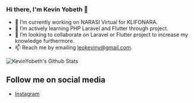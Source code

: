 ### Hi there, I'm Kevin Yobeth 👋
- 🔭 I’m currently working on NARASI Virtual for KLIFONARA.
- 🌱 I’m actively learning PHP Laravel and Flutter through project.
- 👯 I’m looking to collaborate on Laravel or Flutter project to increase my knowledge furthermore.
- 📫 Reach me by emailing leokeviny@gmail.com.

<img alt="KevinYobeth's Github Stats" src="https://github-readme-stats.vercel.app/api?username=kevinyobeth&show_icons=true&hide_border=true" />

## Follow me on social media 
- [Instagram](https://instagram.com/kevinyobeth)  

<!--
**KevinYobeth/KevinYobeth** is a ✨ _special_ ✨ repository because its `README.md` (this file) appears on your GitHub profile.

Here are some ideas to get you started:

- 🔭 I’m currently working on ...
- 🌱 I’m currently learning ...
- 👯 I’m looking to collaborate on ...
- 🤔 I’m looking for help with ...
- 💬 Ask me about ...
- 📫 How to reach me: ...
- 😄 Pronouns: ...
- ⚡ Fun fact: ...
-->

